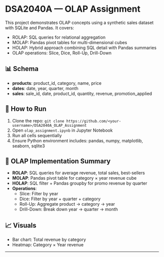 # DSA2040A — OLAP Assignment

This project demonstrates OLAP concepts using a synthetic sales dataset with SQLite and Pandas. It covers:
- ROLAP: SQL queries for relational aggregation
- MOLAP: Pandas pivot tables for multi-dimensional cubes
- HOLAP: Hybrid approach combining SQL detail with Pandas summaries
- OLAP operations: Slice, Dice, Roll-Up, Drill-Down

## 📊 Schema

- **products**: product_id, category, name, price  
- **dates**: date, year, quarter, month  
- **sales**: sale_id, date, product_id, quantity, revenue, promotion_applied

## 🚀 How to Run

1. Clone the repo: `git clone https://github.com/<your-username>/DSA2040A_OLAP_Assignment`
2. Open `olap_assignment.ipynb` in Jupyter Notebook
3. Run all cells sequentially
4. Ensure Python environment includes: pandas, numpy, matplotlib, seaborn, sqlite3

## 🧠 OLAP Implementation Summary

- **ROLAP**: SQL queries for average revenue, total sales, best-sellers
- **MOLAP**: Pandas pivot table for category × year revenue cube
- **HOLAP**: SQL filter + Pandas groupby for promo revenue by quarter
- **Operations**:
  - Slice: Filter by year
  - Dice: Filter by year + quarter + category
  - Roll-Up: Aggregate product → category → year
  - Drill-Down: Break down year → quarter → month

## 📈 Visuals

- Bar chart: Total revenue by category
- Heatmap: Category × Year revenue

---
